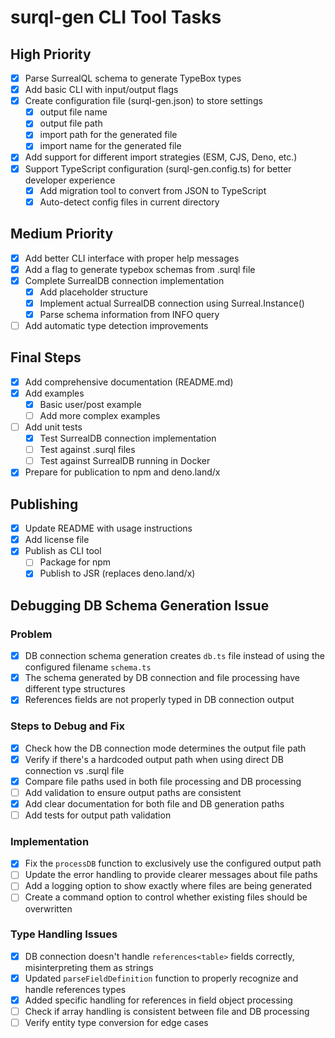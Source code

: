 # surql-gen CLI Tool Tasks

## High Priority

- [x] Parse SurrealQL schema to generate TypeBox types
- [x] Add basic CLI with input/output flags
- [x] Create configuration file (surql-gen.json) to store settings
  - [x] output file name
  - [x] output file path
  - [x] import path for the generated file
  - [x] import name for the generated file
- [x] Add support for different import strategies (ESM, CJS, Deno, etc.)
- [x] Support TypeScript configuration (surql-gen.config.ts) for better
      developer experience
  - [x] Add migration tool to convert from JSON to TypeScript
  - [x] Auto-detect config files in current directory

## Medium Priority

- [x] Add better CLI interface with proper help messages
- [x] Add a flag to generate typebox schemas from .surql file
- [x] Complete SurrealDB connection implementation
  - [x] Add placeholder structure
  - [x] Implement actual SurrealDB connection using Surreal.Instance()
  - [x] Parse schema information from INFO query
- [ ] Add automatic type detection improvements

## Final Steps

- [x] Add comprehensive documentation (README.md)
- [x] Add examples
  - [x] Basic user/post example
  - [ ] Add more complex examples
- [ ] Add unit tests
  - [x] Test SurrealDB connection implementation
  - [ ] Test against .surql files
  - [ ] Test against SurrealDB running in Docker
- [x] Prepare for publication to npm and deno.land/x

## Publishing

- [x] Update README with usage instructions
- [x] Add license file
- [x] Publish as CLI tool
  - [ ] Package for npm
  - [x] Publish to JSR (replaces deno.land/x)

## Debugging DB Schema Generation Issue

### Problem

- [x] DB connection schema generation creates `db.ts` file instead of using the
      configured filename `schema.ts`
- [x] The schema generated by DB connection and file processing have different
      type structures
- [x] References fields are not properly typed in DB connection output

### Steps to Debug and Fix

- [x] Check how the DB connection mode determines the output file path
- [x] Verify if there's a hardcoded output path when using direct DB connection
      vs .surql file
- [x] Compare file paths used in both file processing and DB processing
- [ ] Add validation to ensure output paths are consistent
- [x] Add clear documentation for both file and DB generation paths
- [ ] Add tests for output path validation

### Implementation

- [x] Fix the `processDB` function to exclusively use the configured output path
- [ ] Update the error handling to provide clearer messages about file paths
- [ ] Add a logging option to show exactly where files are being generated
- [ ] Create a command option to control whether existing files should be
      overwritten

### Type Handling Issues

- [x] DB connection doesn't handle `references<table>` fields correctly,
      misinterpreting them as strings
- [x] Updated `parseFieldDefinition` function to properly recognize and handle
      references types
- [x] Added specific handling for references in field object processing
- [ ] Check if array handling is consistent between file and DB processing
- [ ] Verify entity type conversion for edge cases
